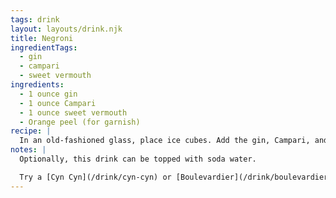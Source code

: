 ```yaml
---
tags: drink
layout: layouts/drink.njk
title: Negroni
ingredientTags:
  - gin
  - campari
  - sweet vermouth
ingredients:
  - 1 ounce gin
  - 1 ounce Campari
  - 1 ounce sweet vermouth
  - Orange peel (for garnish)
recipe: |
  In an old-fashioned glass, place ice cubes. Add the gin, Campari, and vermouth. Stir well. Garnish with an orange peel.
notes: |
  Optionally, this drink can be topped with soda water.

  Try a [Cyn Cyn](/drink/cyn-cyn) or [Boulevardier](/drink/boulevardier) if you want something similar-but-different.
---
```


